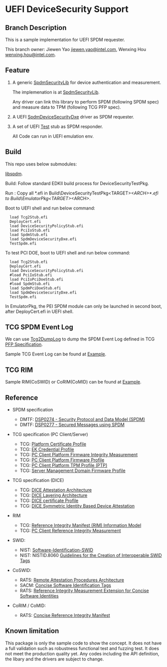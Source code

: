 # UEFI DeviceSecurity Support

## Branch Description

This is a sample implementation for UEFI SPDM requester.

This branch owner: Jiewen Yao <jiewen.yao@intel.com>, Wenxing Hou <wenxing.hou@intel.com>.

## Feature

1) A generic [SpdmSecurityLib](../SecurityPkg/DeviceSecurity/SpdmSecurityLib/SpdmSecurityLibInternal.h) for device authentication and measurement.

   The implemenation is at [SpdmSecurityLib](../SecurityPkg/DeviceSecurity/SpdmSecurityLib).

   Any driver can link this library to perform SPDM (following SPDM spec) and measure data to TPM (following TCG PFP spec).

2) A UEFI [SpdmDeviceSecurityDxe](SpdmDeviceSecurityDxe) driver as SPDM requester.

3) A set of UEFI [Test](Test) stub as SPDM responder.

   All Code can run in UEFI emulation env.

## Build

This repo uses below submodules:

  [libspdm](../SecurityPkg/DeviceSecurity/SpdmLib/libspdm).

Build:
  Follow standard EDKII build process for DeviceSecurityTestPkg.

Run :
  Copy all *.efi in Build\DeviceSecurityTestPkg\<TARGET>_<TOOLCHAIN>\<ARCH>\*.efi to Build\EmulatorPkg\<TARGET>_<TOOLCHAIN>\<ARCH>\.

  Boot to UEFI shell and run below command:

  ```
    load Tcg2Stub.efi
    DeployCert.efi
    load DeviceSecurityPolicyStub.efi
    load PciIoStub.efi
    load SpdmStub.efi
    load SpdmDeviceSecurityDxe.efi
    TestSpdm.efi
  ```

  To test PCI DOE, boot to UEFI shell and run below command:

  ```
    load Tcg2Stub.efi
    DeployCert.efi
    load DeviceSecurityPolicyStub.efi
    #load PciIoStub.efi
    load PciIoPciDoeStub.efi
    #load SpdmStub.efi
    load SpdmPciDoeStub.efi
    load SpdmDeviceSecurityDxe.efi
    TestSpdm.efi
  ```

  In EmulatorPkg, the PEI SPDM module can only be launched in second boot, after DeployCert.efi in UEFI shell.

## TCG SPDM Event Log

  We can use [Tcg2DumpLog](Test/Tcg2DumpLog) to dump the SPDM Event Log defined in TCG [PFP Specification](https://trustedcomputinggroup.org/resource/pc-client-specific-platform-firmware-profile-specification/).

  Sample TCG Event Log can be found at [Example](Example).

## TCG RIM

  Sample RIM(CoSWID) or CoRIM(CoMID) can be found at [Example](Example).

## Reference

   * SPDM specification
     * DMTF: [DSP0274 - Security Protocol and Data Model (SPDM)](https://www.dmtf.org/dsp/DSP0274)
     * DMTF: [DSP0277 - Secured Messages using SPDM](https://www.dmtf.org/dsp/DSP0277)

   * TCG specification (PC Client/Server)
     * TCG: [Platform Certificate Profile](https://trustedcomputinggroup.org/resource/tcg-platform-certificate-profile/)
     * TCG: [EK Credential Profile](https://trustedcomputinggroup.org/resource/tcg-ek-credential-profile-for-tpm-family-2-0/)
     * TCG: [PC Client Platform Firmware Integrity Measurement](https://trustedcomputinggroup.org/resource/tcg-pc-client-platform-firmware-integrity-measurement/)
     * TCG: [PC Client Platform Firmware Profile](https://trustedcomputinggroup.org/resource/pc-client-specific-platform-firmware-profile-specification/)
     * TCG: [PC Client Platform TPM Profile (PTP)](https://trustedcomputinggroup.org/resource/pc-client-platform-tpm-profile-ptp-specification/)
     * TCG: [Server Management Domain Firmware Profile](https://trustedcomputinggroup.org/resource/tcg-server-management-domain-firmware-profile-specification/)

   * TCG specification (DICE)
     * TCG: [DICE Attestation Architecture](https://trustedcomputinggroup.org/resource/dice-attestation-architecture/)
     * TCG: [DICE Layering Architecture](https://trustedcomputinggroup.org/resource/dice-layering-architecture/)
     * TCG: [DICE certificate Profile](https://trustedcomputinggroup.org/resource/dice-certificate-profiles/)
     * TCG: [DICE Symmetric Identity Based Device Attestation](https://trustedcomputinggroup.org/resource/symmetric-identity-based-device-attestation/)

   * RIM
     * TCG: [Reference Integrity Manifest (RIM) Information Model](https://trustedcomputinggroup.org/resource/tcg-reference-integrity-manifest-rim-information-model/)
     * TCG: [PC Client Reference Integrity Measurement](https://trustedcomputinggroup.org/resource/tcg-pc-client-reference-integrity-manifest-specification/)

   * SWID:
     * NIST: [Software-Identification-SWID](https://csrc.nist.gov/projects/Software-Identification-SWID)
     * NIST: NISTID.8060 [Guidelines for the Creation of Interoperable SWID Tags](https://csrc.nist.gov/publications/detail/nistir/8060/final)

   * CoSWID:
     * RATS: [Remote Attestation Procedures Architecture](https://datatracker.ietf.org/doc/draft-ietf-rats-architecture/)
     * SACM: [Concise Software Identification Tags](https://datatracker.ietf.org/doc/draft-ietf-sacm-coswid/)
     * RATS: [Reference Integrity Measurement Extension for Concise Software Identities](https://datatracker.ietf.org/doc/draft-birkholz-rats-coswid-rim/)

   * CoRIM / CoMID:
     * RATS: [Concise Reference Integrity Manifest](https://datatracker.ietf.org/doc/draft-birkholz-rats-corim/)

## Known limitation
This package is only the sample code to show the concept.
It does not have a full validation such as robustness functional test and fuzzing test. It does not meet the production quality yet.
Any codes including the API definition, the libary and the drivers are subject to change.

